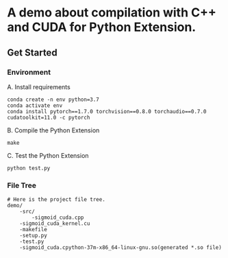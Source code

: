 # A demo about compilation with C++ and CUDA for Python Extension.  
## Get Started  
### Environment  
A. Install requirements  
```
conda create -n env python=3.7
conda activate env
conda install pytorch==1.7.0 torchvision==0.8.0 torchaudio==0.7.0 cudatoolkit=11.0 -c pytorch
```
B. Compile the Python Extension
```
make
```
C. Test the Python Extension
```
python test.py
```
### File Tree  
```
# Here is the project file tree.
demo/
    -src/
        -sigmoid_cuda.cpp
	-sigmoid_cuda_kernel.cu
    -makefile
    -setup.py
    -test.py
    -sigmoid_cuda.cpython-37m-x86_64-linux-gnu.so(generated *.so file)

```
